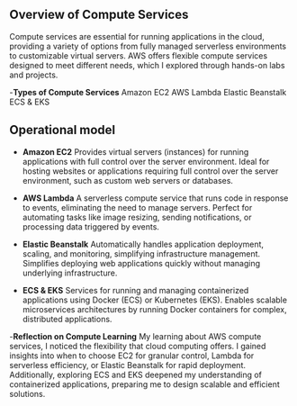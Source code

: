 ## Overview of Compute Services

Compute services are essential for running applications in the cloud, providing a variety of options from fully managed serverless environments to customizable virtual servers. AWS offers flexible compute services designed to meet different needs, which I explored through hands-on labs and projects.

-**Types of Compute Services**
Amazon EC2
AWS Lambda
Elastic Beanstalk
ECS & EKS

## Operational model

- **Amazon EC2**
 Provides virtual servers (instances) for running applications with full control over the server environment.
Ideal for hosting websites or applications requiring full control over the server environment, such as custom web servers or databases.

- **AWS Lambda**
 A serverless compute service that runs code in response to events, eliminating the need to manage servers.
Perfect for automating tasks like image resizing, sending notifications, or processing data triggered by events.

- **Elastic Beanstalk**
Automatically handles application deployment, scaling, and monitoring, simplifying infrastructure management.
Simplifies deploying web applications quickly without managing underlying infrastructure.

- **ECS & EKS**
Services for running and managing containerized applications using Docker (ECS) or Kubernetes (EKS).
Enables scalable microservices architectures by running Docker containers for complex, distributed applications.

-**Reflection on Compute Learning**
My learning about AWS compute services, I noticed the flexibility that cloud computing offers. I gained insights into when to choose EC2 for granular control, Lambda for serverless efficiency, or Elastic Beanstalk for rapid deployment. Additionally, exploring ECS and EKS deepened my understanding of containerized applications, preparing me to design scalable and efficient solutions.